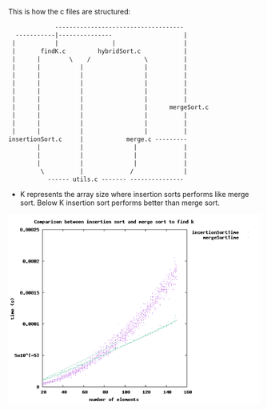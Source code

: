 This is how the c files are structured:
```
             ------------------------------------   
  -----------|---------------                    |
 |           |               |                   |
 |       findK.c         hybridSort.c            |
 |      |        \    /               \          |
 |      |           |                 |          |
 |      |           |                 |          |
 |      |           |                 |          |
 |      |           |                 |          |
 |      |           |                 |          |
 |      |           |                 |      mergeSort.c
 |      |           |                 |          |
 |      |           |                 |          |
 |      |           |                 |          |
insertionSort.c     |            merge.c ---------
        |           |              |             |
        |           |              |             |
        |           |              |             |
         \          |             /              |
           ------ utils.c ------- ---------------
```

- K represents the array size where insertion sorts performs like merge sort.
  Below K insertion sort performs better than merge sort. 

![findk.png](https://raw.githubusercontent.com/free-unife/algorithms-and-data-structures/master/src/training16/assignments/c_version/00-final/images/findk.png)
